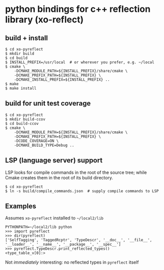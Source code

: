 # python bindings for c++ reflection library (xo-reflect)

## build + install
```
$ cd xo-pyreflect
$ mkdir build
$ cd build
$ INSTALL_PREFIX=/usr/local  # or wherever you prefer, e.g. ~/local
$ cmake \
    -DCMAKE_MODULE_PATH=${INSTALL_PREFIX}/share/cmake \
    -DCMAKE_PREFIX_PATH=${INSTALL_PREFIX} \
    -DCMAKE_INSTALL_PREFIX=${INSTALL_PREFIX} ..
$ make
$ make install
```

## build for unit test coverage
```
$ cd xo-pyreflect
$ mkdir build-ccov
$ cd build-ccov
$ cmake \
    -DCMAKE_MODULE_PATH=${INSTALL_PREFIX}/share/cmake \
    -DCMAKE_PREFIX_PATH=${INSTALL_PREFIX} \
    -DCODE_COVERAGE=ON \
    -DCMAKE_BUILD_TYPE=Debug ..
```

## LSP (language server) support

LSP looks for compile commands in the root of the source tree;
while Cmake creates them in the root of its build directory.

```
$ cd xo-pyreflect
$ ln -s build/compile_commands.json  # supply compile commands to LSP
```

## Examples

Assumes `xo-pyreflect` installed to `~/local2/lib`

```
PYTHONPATH=~/local2/lib python
>>> import pyreflect
>>> dir(pyreflect)
['SelfTagging', 'TaggedRcptr', 'TypeDescr', '__doc__', '__file__', '__loader__', '__name__', '__package__', '__spec__']
>>> pyreflect.TypeDescr.print_reflected_types()
<type_table_v[0]:>
```

Not _immediately_ interesting:  no reflected types in `pyreflect` itself

